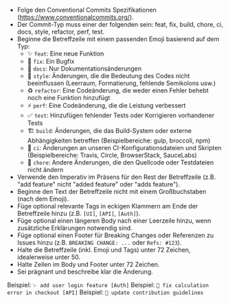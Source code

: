 - Folge den Conventional Commits Spezifikationen (https://www.conventionalcommits.org/).
- Der Commit-Typ muss einer der folgenden sein: feat, fix, build, chore, ci, docs, style, refactor, perf, test.
- Beginne die Betreffzeile mit einem passenden Emoji basierend auf dem Typ:
    - ✨ `feat`: Eine neue Funktion
    - 🐛 `fix`: Ein Bugfix
    - 📝 `docs`: Nur Dokumentationsänderungen
    - 💄 `style`: Änderungen, die die Bedeutung des Codes nicht beeinflussen (Leerraum, Formatierung, fehlende Semikolons usw.)
    - ♻️ `refactor`: Eine Codeänderung, die weder einen Fehler behebt noch eine Funktion hinzufügt
    - ⚡️ `perf`: Eine Codeänderung, die die Leistung verbessert
    - ✅ `test`: Hinzufügen fehlender Tests oder Korrigieren vorhandener Tests
    - 🏗️ `build`: Änderungen, die das Build-System oder externe Abhängigkeiten betreffen (Beispielbereiche: gulp, broccoli, npm)
    - 🤖 `ci`: Änderungen an unseren CI-Konfigurationsdateien und Skripten (Beispielbereiche: Travis, Circle, BrowserStack, SauceLabs)
    - 🧹 `chore`: Andere Änderungen, die den Quellcode oder Testdateien nicht ändern
- Verwende den Imperativ im Präsens für den Rest der Betreffzeile (z.B. "add feature" nicht "added feature" oder "adds feature").
- Beginne den Text der Betreffzeile nicht mit einem Großbuchstaben (nach dem Emoji).
- Füge optional relevante Tags in eckigen Klammern am Ende der Betreffzeile hinzu (z.B. `[UI]`, `[API]`, `[Auth]`).
- Füge optional einen längeren Body nach einer Leerzeile hinzu, wenn zusätzliche Erklärungen notwendig sind.
- Füge optional einen Footer für Breaking Changes oder Referenzen zu Issues hinzu (z.B. `BREAKING CHANGE: ...` oder `Refs: #123`).
- Halte die Betreffzeile (inkl. Emoji und Tags) unter 72 Zeichen, idealerweise unter 50.
- Halte Zeilen im Body und Footer unter 72 Zeichen.
- Sei prägnant und beschreibe klar die Änderung.

Beispiel: `✨ add user login feature [Auth]`
Beispiel: `🐛 fix calculation error in checkout [API]`
Beispiel: `📝 update contribution guidelines`
